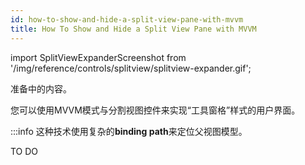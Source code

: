 ```yaml
---
id: how-to-show-and-hide-a-split-view-pane-with-mvvm
title: How To Show and Hide a Split View Pane with MVVM
---
```


import SplitViewExpanderScreenshot from '/img/reference/controls/splitview/splitview-expander.gif';

准备中的内容。

您可以使用MVVM模式与分割视图控件来实现“工具窗格”样式的用户界面。

:::info
这种技术使用复杂的**binding path**来定位父视图模型。

TO DO

<img src={SplitViewExpanderScreenshot} alt=""/>

